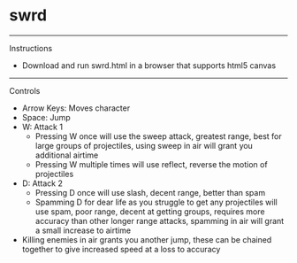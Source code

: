 # swrd
___

Instructions
  - Download and run swrd.html in a browser that supports html5 canvas
___

Controls
  - Arrow Keys: Moves character
  - Space: Jump
  - W: Attack 1
    - Pressing W once will use the sweep attack, greatest range, best for large groups of projectiles, using sweep in air will grant you additional airtime
    - Pressing W multiple times will use reflect, reverse the motion of projectiles
  - D: Attack 2
    - Pressing D once will use slash, decent range, better than spam
    - Spamming D for dear life as you struggle to get any projectiles will use spam, poor range, decent at getting groups, requires more accuracy than other longer range attacks, spamming in air will grant a small increase to airtime
  - Killing enemies in air grants you another jump, these can be chained together to give increased speed at a loss to accuracy
